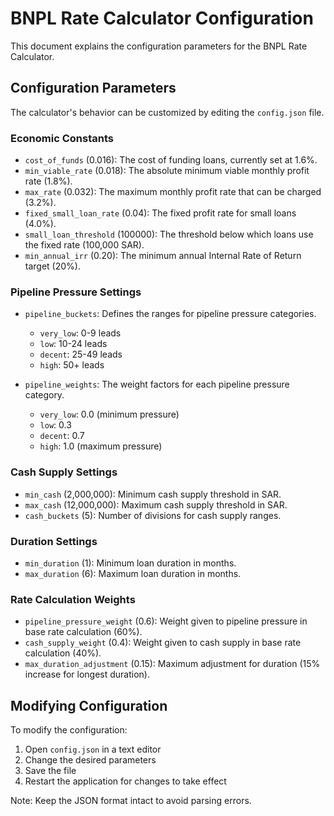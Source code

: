 # BNPL Rate Calculator Configuration

This document explains the configuration parameters for the BNPL Rate Calculator.

## Configuration Parameters

The calculator's behavior can be customized by editing the `config.json` file.

### Economic Constants

- `cost_of_funds` (0.016): The cost of funding loans, currently set at 1.6%.
- `min_viable_rate` (0.018): The absolute minimum viable monthly profit rate (1.8%).
- `max_rate` (0.032): The maximum monthly profit rate that can be charged (3.2%).
- `fixed_small_loan_rate` (0.04): The fixed profit rate for small loans (4.0%).
- `small_loan_threshold` (100000): The threshold below which loans use the fixed rate (100,000 SAR).
- `min_annual_irr` (0.20): The minimum annual Internal Rate of Return target (20%).

### Pipeline Pressure Settings

- `pipeline_buckets`: Defines the ranges for pipeline pressure categories.
  - `very_low`: 0-9 leads
  - `low`: 10-24 leads
  - `decent`: 25-49 leads
  - `high`: 50+ leads

- `pipeline_weights`: The weight factors for each pipeline pressure category.
  - `very_low`: 0.0 (minimum pressure)
  - `low`: 0.3
  - `decent`: 0.7
  - `high`: 1.0 (maximum pressure)

### Cash Supply Settings

- `min_cash` (2,000,000): Minimum cash supply threshold in SAR.
- `max_cash` (12,000,000): Maximum cash supply threshold in SAR.
- `cash_buckets` (5): Number of divisions for cash supply ranges.

### Duration Settings

- `min_duration` (1): Minimum loan duration in months.
- `max_duration` (6): Maximum loan duration in months.

### Rate Calculation Weights

- `pipeline_pressure_weight` (0.6): Weight given to pipeline pressure in base rate calculation (60%).
- `cash_supply_weight` (0.4): Weight given to cash supply in base rate calculation (40%).
- `max_duration_adjustment` (0.15): Maximum adjustment for duration (15% increase for longest duration).

## Modifying Configuration

To modify the configuration:

1. Open `config.json` in a text editor
2. Change the desired parameters
3. Save the file
4. Restart the application for changes to take effect

Note: Keep the JSON format intact to avoid parsing errors.